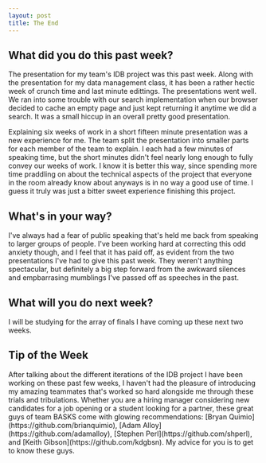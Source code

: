 ```yaml
---
layout: post
title: The End
---
```


<h2>What did you do this past week?</h2>
The presentation for my team's IDB project was this past week. Along with the presentation for my data management class, it has been a rather hectic week of crunch time and last minute edittings. The presentations went well. We ran into some trouble with our search implementation when our browser decided to cache an empty page and just kept returning it anytime we did a search. It was a small hiccup in an overall pretty good presentation.

Explaining six weeks of work in a short fifteen minute presentation was a new experience for me. The team split the presentation into smaller parts for each member of the team to explain. I each had a few minutes of speaking time, but the short minutes didn't feel nearly long enough to fully convey our weeks of work. I know it is better this way, since spending more time praddling on about the technical aspects of the project that everyone in the room already know about anyways is in no way a good use of time. I guess it truly was just a bitter sweet experience finishing this project.

<h2>What's in your way?</h2>
I've always had a fear of public speaking that's held me back from speaking to larger groups of people. I've been working hard at correcting this odd anxiety though, and I feel that it has paid off, as evident from the two presentations I've had to give this past week. They weren't anything spectacular, but definitely a big step forward from the awkward silences and empbarrasing mumblings I've passed off as speeches in the past.

<h2>What will you do next week?</h2>
I will be studying for the array of finals I have coming up these next two weeks.

<h2>Tip of the Week</h2>
After talking about the different iterations of the IDB project I have been working on these past few weeks, I haven't had the pleasure of introducing my amazing teammates that's worked so hard alongside me through these trials and tribulations. Whether you are a hiring manager considering new candidates for a job opening or a student looking for a partner, these great guys of team BASKS come with glowing recommendations: [Bryan Quimio](https://github.com/brianquimio), [Adam Alloy](https://github.com/adamalloy), [Stephen Perl](https://github.com/shperl), and [Keith Gibson](https://github.com/kdgbsn). My advice for you is to get to know these guys.
